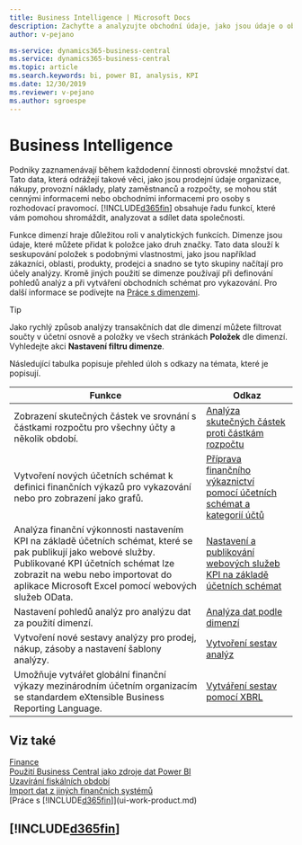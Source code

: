 ```yaml
---
title: Business Intelligence | Microsoft Docs
description: Zachyťte a analyzujte obchodní údaje, jako jsou údaje o obratu, nákupech, provozních nákladech, platech zaměstnanců a rozpočtech,které mohou být cennými informacemi pro analytické služby nebo pro rozhodování.
author: v-pejano

ms-service: dynamics365-business-central
ms.service: dynamics365-business-central
ms.topic: article
ms.search.keywords: bi, power BI, analysis, KPI
ms.date: 12/30/2019
ms.reviewer: v-pejano
ms.author: sgroespe
---
```

# Business Intelligence

Podniky zaznamenávají během každodenní činnosti obrovské množství dat. Tato data, která odrážejí takové věci, jako jsou prodejní údaje organizace, nákupy, provozní náklady, platy zaměstnanců a rozpočty, se mohou stát cennými informacemi nebo obchodními informacemi pro osoby s rozhodovací pravomocí. [!INCLUDE[d365fin](includes/d365fin_md.md)] obsahuje řadu funkcí, které vám pomohou shromáždit, analyzovat a sdílet data společnosti.

Funkce dimenzí hraje důležitou roli v analytických funkcích. Dimenze jsou údaje, které můžete přidat k položce jako druh značky. Tato data slouží k seskupování položek s podobnými vlastnostmi, jako jsou například zákazníci, oblasti, produkty, prodejci a snadno se tyto skupiny načítají pro účely analýzy. Kromě jiných použití se dimenze používají při definování pohledů analýz a při vytváření obchodních schémat pro vykazování. Pro další informace se podívejte na [Práce s dimenzemi](finance-dimensions.md).

> [!TIP]
> Jako rychlý způsob analýzy transakčních dat dle dimenzí můžete filtrovat součty v účetní osnově a položky ve všech stránkách **Položek** dle dimenzí. Vyhledejte akci **Nastavení filtru dimenze**.  

Následující tabulka popisuje přehled úloh s odkazy na témata, které je popisují.  

| Funkce | Odkaz |
| --- | --- |
|Zobrazení skutečných částek ve srovnání s částkami rozpočtu pro všechny účty a několik období.|[Analýza skutečných částek proti částkám rozpočtu](bi-how-analyze-actual-versus-budget.md)|
|Vytvoření nových účetních schémat k definici finančních výkazů pro vykazování nebo pro zobrazení jako grafů.|[Příprava finančního výkaznictví pomocí účetních schémat a kategorií účtů](bi-how-work-account-schedule.md)|
|Analýza finanční výkonnosti nastavením KPI na základě účetních schémat, které se pak publikují jako webové služby. Publikované KPI účetních schémat lze zobrazit na webu nebo importovat do aplikace Microsoft Excel pomocí webových služeb OData.|[Nastavení a publikování webových služeb KPI na základě účetních schémat](bi-how-to-set-up-and-publish-kpi-web-services-based-on-account-schedules.md)|
|Nastavení pohledů analýz pro analýzu dat za použití dimenzí.|[Analýza dat podle dimenzí](bi-how-analyze-data-dimension.md)|
|Vytvoření nové sestavy analýzy pro prodej, nákup, zásoby a nastavení šablony analýzy.|[Vytvoření sestav analýz](bi-how-create-analysis-views-reports.md)|
|Umožňuje vytvářet globální finanční výkazy mezinárodním účetním organizacím se standardem eXtensible Business Reporting Language.|[Vytváření sestav pomocí XBRL](bi-create-reports-with-xbrl.md)|

## Viz také

[Finance](finance.md)  
[Použití Business Central jako zdroje dat Power BI](across-how-use-financials-data-source-powerbi.md)  
[Uzavírání fiskálních období](year-close-years-periods.md)  
[Import dat z jiných finančních systémů](across-import-data-configuration-packages.md)  
[Práce s [!INCLUDE[d365fin](includes/d365fin_md.md)]](ui-work-product.md)

## [!INCLUDE[d365fin](includes/free_trial_md.md)]  
